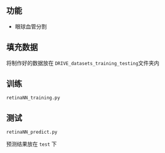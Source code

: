 
 ## 功能
 * 眼球血管分割
  
## 填充数据

将制作好的数据放在 `DRIVE_datasets_training_testing`文件夹内

## 训练
```
retinaNN_training.py
```

## 测试
```
retinaNN_predict.py
```
预测结果放在 `test` 下
